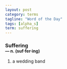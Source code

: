 ```yaml
---
layout: post
category: terms
tagline: "Word of the Day"
tags: [alpha_s]
term: suffering
---
```


<h3>Suffering<br/> <small>&mdash; n. (suf<span>&middot;</span>fer<span>&middot;</span>ing)</small></h3>
<p><ol>
<li>a wedding band</li>
</ol></p>
